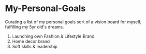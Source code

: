 # My-Personal-Goals
Curating a list of my personal goals sort of a vision board for myself, fulfilling my 5yr old's dreams.

1. Launching own Fashion & Lifestyle Brand
2. Home decor brand
3. Soft skills & leadership
